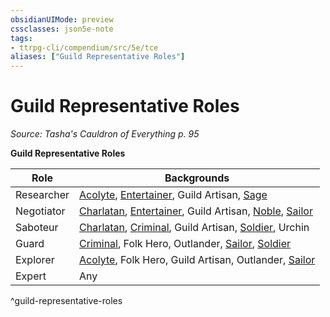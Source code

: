 ```yaml
---
obsidianUIMode: preview
cssclasses: json5e-note
tags:
- ttrpg-cli/compendium/src/5e/tce
aliases: ["Guild Representative Roles"]
---
```

# Guild Representative Roles
*Source: Tasha's Cauldron of Everything p. 95* 

**Guild Representative Roles**

| Role | Backgrounds |
|------|-------------|
| Researcher | [Acolyte](2-Mechanics/CLI/backgrounds/acolyte-xphb.md), [Entertainer](2-Mechanics/CLI/backgrounds/entertainer-xphb.md), Guild Artisan, [Sage](2-Mechanics/CLI/backgrounds/sage-xphb.md) |
| Negotiator | [Charlatan](2-Mechanics/CLI/backgrounds/charlatan-xphb.md), [Entertainer](2-Mechanics/CLI/backgrounds/entertainer-xphb.md), Guild Artisan, [Noble](2-Mechanics/CLI/backgrounds/noble-xphb.md), [Sailor](2-Mechanics/CLI/backgrounds/sailor-xphb.md) |
| Saboteur | [Charlatan](2-Mechanics/CLI/backgrounds/charlatan-xphb.md), [Criminal](2-Mechanics/CLI/backgrounds/criminal-xphb.md), Guild Artisan, [Soldier](2-Mechanics/CLI/backgrounds/soldier-xphb.md), Urchin |
| Guard | [Criminal](2-Mechanics/CLI/backgrounds/criminal-xphb.md), Folk Hero, Outlander, [Sailor](2-Mechanics/CLI/backgrounds/sailor-xphb.md), [Soldier](2-Mechanics/CLI/backgrounds/soldier-xphb.md) |
| Explorer | [Acolyte](2-Mechanics/CLI/backgrounds/acolyte-xphb.md), Folk Hero, Guild Artisan, Outlander, [Sailor](2-Mechanics/CLI/backgrounds/sailor-xphb.md) |
| Expert | Any |
^guild-representative-roles